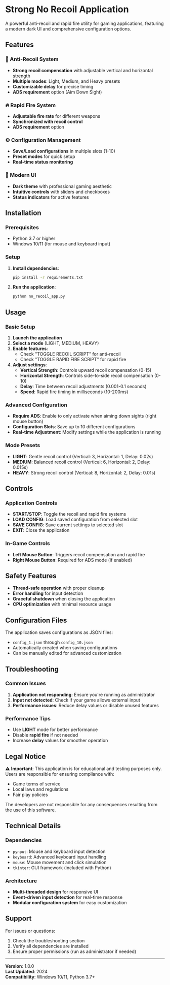 # Strong No Recoil Application

A powerful anti-recoil and rapid fire utility for gaming applications, featuring a modern dark UI and comprehensive configuration options.

## Features

### 🎯 Anti-Recoil System
- **Strong recoil compensation** with adjustable vertical and horizontal strength
- **Multiple modes**: Light, Medium, and Heavy presets
- **Customizable delay** for precise timing
- **ADS requirement** option (Aim Down Sight)

### 🔥 Rapid Fire System
- **Adjustable fire rate** for different weapons
- **Synchronized with recoil control**
- **ADS requirement** option

### ⚙️ Configuration Management
- **Save/Load configurations** in multiple slots (1-10)
- **Preset modes** for quick setup
- **Real-time status monitoring**

### 🎨 Modern UI
- **Dark theme** with professional gaming aesthetic
- **Intuitive controls** with sliders and checkboxes
- **Status indicators** for active features

## Installation

### Prerequisites
- Python 3.7 or higher
- Windows 10/11 (for mouse and keyboard input)

### Setup
1. **Install dependencies**:
   ```bash
   pip install -r requirements.txt
   ```

2. **Run the application**:
   ```bash
   python no_recoil_app.py
   ```

## Usage

### Basic Setup
1. **Launch the application**
2. **Select a mode** (LIGHT, MEDIUM, HEAVY)
3. **Enable features**:
   - Check "TOGGLE RECOIL SCRIPT" for anti-recoil
   - Check "TOGGLE RAPID FIRE SCRIPT" for rapid fire
4. **Adjust settings**:
   - **Vertical Strength**: Controls upward recoil compensation (0-15)
   - **Horizontal Strength**: Controls side-to-side recoil compensation (0-10)
   - **Delay**: Time between recoil adjustments (0.001-0.1 seconds)
   - **Speed**: Rapid fire timing in milliseconds (10-200ms)

### Advanced Configuration
- **Require ADS**: Enable to only activate when aiming down sights (right mouse button)
- **Configuration Slots**: Save up to 10 different configurations
- **Real-time Adjustment**: Modify settings while the application is running

### Mode Presets
- **LIGHT**: Gentle recoil control (Vertical: 3, Horizontal: 1, Delay: 0.02s)
- **MEDIUM**: Balanced recoil control (Vertical: 6, Horizontal: 2, Delay: 0.015s)
- **HEAVY**: Strong recoil control (Vertical: 8, Horizontal: 2, Delay: 0.01s)

## Controls

### Application Controls
- **START/STOP**: Toggle the recoil and rapid fire systems
- **LOAD CONFIG**: Load saved configuration from selected slot
- **SAVE CONFIG**: Save current settings to selected slot
- **EXIT**: Close the application

### In-Game Controls
- **Left Mouse Button**: Triggers recoil compensation and rapid fire
- **Right Mouse Button**: Required for ADS mode (if enabled)

## Safety Features

- **Thread-safe operation** with proper cleanup
- **Error handling** for input detection
- **Graceful shutdown** when closing the application
- **CPU optimization** with minimal resource usage

## Configuration Files

The application saves configurations as JSON files:
- `config_1.json` through `config_10.json`
- Automatically created when saving configurations
- Can be manually edited for advanced customization

## Troubleshooting

### Common Issues
1. **Application not responding**: Ensure you're running as administrator
2. **Input not detected**: Check if your game allows external input
3. **Performance issues**: Reduce delay values or disable unused features

### Performance Tips
- Use **LIGHT** mode for better performance
- Disable **rapid fire** if not needed
- Increase **delay** values for smoother operation

## Legal Notice

⚠️ **Important**: This application is for educational and testing purposes only. Users are responsible for ensuring compliance with:
- Game terms of service
- Local laws and regulations
- Fair play policies

The developers are not responsible for any consequences resulting from the use of this software.

## Technical Details

### Dependencies
- `pynput`: Mouse and keyboard input detection
- `keyboard`: Advanced keyboard input handling
- `mouse`: Mouse movement and click simulation
- `tkinter`: GUI framework (included with Python)

### Architecture
- **Multi-threaded design** for responsive UI
- **Event-driven input detection** for real-time response
- **Modular configuration system** for easy customization

## Support

For issues or questions:
1. Check the troubleshooting section
2. Verify all dependencies are installed
3. Ensure proper permissions (run as administrator if needed)

---

**Version**: 1.0.0  
**Last Updated**: 2024  
**Compatibility**: Windows 10/11, Python 3.7+ 